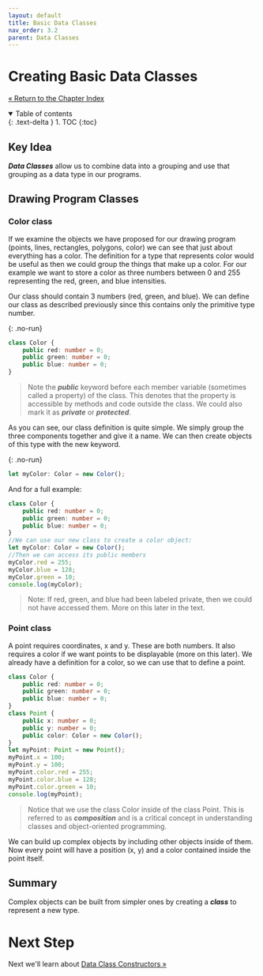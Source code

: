 ```yaml
---
layout: default
title: Basic Data Classes
nav_order: 3.2
parent: Data Classes
---
```


# Creating Basic Data Classes

[&laquo; Return to the Chapter Index](index.md)

<details open markdown="block">
  <summary>
    Table of contents
  </summary>
  {: .text-delta }
1. TOC
{:toc}
</details>

## Key Idea

**_Data Classes_** allow us to combine data into a grouping and use that grouping as a data type in our programs.

## Drawing Program Classes

### Color class

If we examine the objects we have proposed for our drawing program (points, lines, rectangles, polygons, color) we can see that just about everything has a color. The definition for a type that represents color would be useful as then we could group the things that make up a color. For our example we want to store a color as three numbers between 0 and 255 representing the red, green, and blue intensities.

Our class should contain 3 numbers (red, green, and blue). We can define our class as described previously since this contains only the primitive type number.

{: .no-run}

```typescript
class Color {
    public red: number = 0;
    public green: number = 0;
    public blue: number = 0;
}
```

> Note the **_public_** keyword before each member variable (sometimes called a property) of the class. This denotes that the property is accessible by methods and code outside the class. We could also mark it as **_private_** or **_protected_**.

As you can see, our class definition is quite simple. We simply group the three components together and give it a name. We can then create objects of this type with the new keyword.

{: .no-run}

```typescript
let myColor: Color = new Color();
```

And for a full example:

```typescript
class Color {
    public red: number = 0;
    public green: number = 0;
    public blue: number = 0;
}
//We can use our new class to create a color object:
let myColor: Color = new Color();
//Then we can access its public members
myColor.red = 255;
myColor.blue = 128;
myColor.green = 10;
console.log(myColor);
```

> Note: If red, green, and blue had been labeled private, then we could not have accessed them. More on this later in the text.

### Point class

A point requires coordinates, x and y. These are both numbers. It also requires a color if we want points to be displayable (more on this later). We already have a definition for a color, so we can use that to define a point.

```typescript
class Color {
    public red: number = 0;
    public green: number = 0;
    public blue: number = 0;
}
class Point {
    public x: number = 0;
    public y: number = 0;
    public color: Color = new Color();
}
let myPoint: Point = new Point();
myPoint.x = 100;
myPoint.y = 100;
myPoint.color.red = 255;
myPoint.color.blue = 128;
myPoint.color.green = 10;
console.log(myPoint);
```

> Notice that we use the class Color inside of the class Point. This is referred to as **_composition_** and is a critical concept in understanding classes and object-oriented programming.

We can build up complex objects by including other objects inside of them. Now every point will have a position (x, y) and a color contained inside the point itself.

## Summary

Complex objects can be built from simpler ones by creating a **_class_** to represent a new type.

# Next Step

Next we'll learn about [Data Class Constructors &raquo;](constructors.md)
